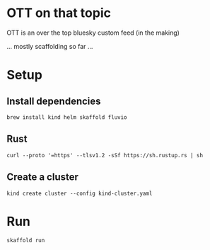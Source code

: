# OTT on that topic

OTT is an over the top bluesky custom feed (in the making)

... mostly scaffolding so far ...

# Setup

## Install dependencies

```shell
brew install kind helm skaffold fluvio
```

## Rust

```shell
curl --proto '=https' --tlsv1.2 -sSf https://sh.rustup.rs | sh
```

## Create a cluster

```shell
kind create cluster --config kind-cluster.yaml
```

# Run

```shell
skaffold run
```
